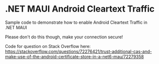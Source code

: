 # .NET MAUI Android Cleartext Traffic
 Sample code to demonstrate how to enable Android Cleartext Traffic in .NET MAUI
 
 Please don't do this though, make your connection secure!
 
 Code for question on Stack Overflow here: https://stackoverflow.com/questions/72276421/trust-additional-cas-and-make-use-of-the-android-certificate-store-in-a-net6-mau/72279358
